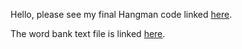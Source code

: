 Hello, please see my final Hangman code linked [here](https://github.com/hksong2/hksong2.github.io/blob/019941466ac4897af80119503bde3813c251cfc3/files/CS_Final_Project_Hangman.ipynb).

The word bank text file is linked [here](https://github.com/hksong2/hksong2.github.io/blob/019941466ac4897af80119503bde3813c251cfc3/files/word_bank.txt).
